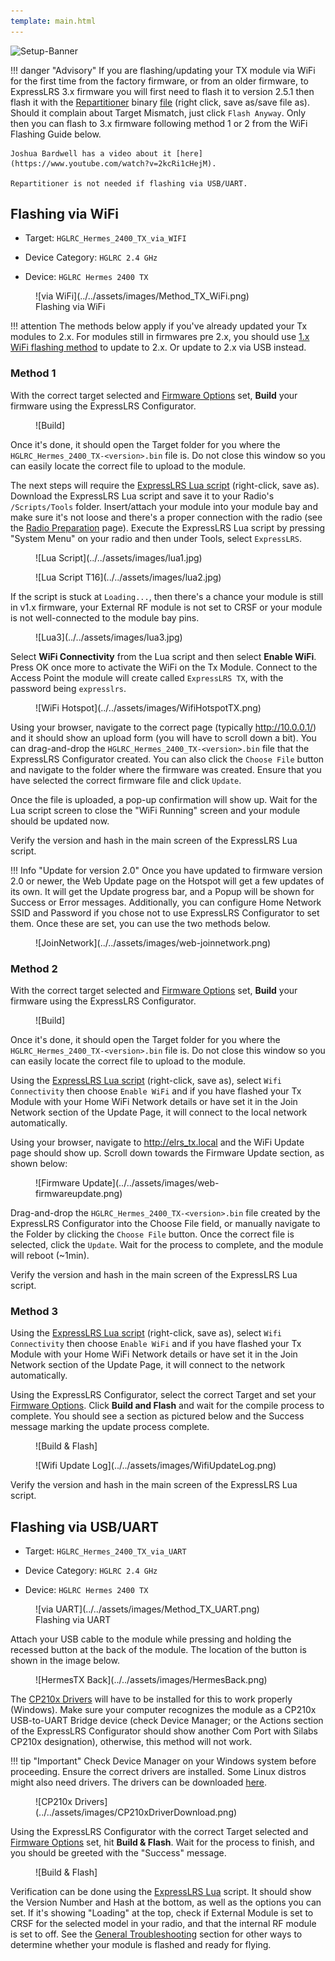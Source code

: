 ```yaml
---
template: main.html
---
```


![Setup-Banner](https://raw.githubusercontent.com/ExpressLRS/ExpressLRS-hardware/master/img/quick-start.png)

!!! danger "Advisory"
    If you are flashing/updating your TX module via WiFi for the first time from the factory firmware, or from an older firmware, to ExpressLRS 3.x firmware you will first need to flash it to version 2.5.1 then flash it with the [Repartitioner](https://github.com/ExpressLRS/repartitioner) binary [file](https://github.com/ExpressLRS/repartitioner/releases/download/1.0/repartitioner.bin) (right click, save as/save file as). Should it complain about Target Mismatch, just click `Flash Anyway`. Only then you can flash to 3.x firmware following method 1 or 2 from the WiFi Flashing Guide below.

    Joshua Bardwell has a video about it [here](https://www.youtube.com/watch?v=2kcRi1cHejM).

    Repartitioner is not needed if flashing via USB/UART.

## Flashing via WiFi

- Target: `HGLRC_Hermes_2400_TX_via_WIFI`

- Device Category: `HGLRC 2.4 GHz`

- Device: `HGLRC Hermes 2400 TX`

<figure markdown>
![via WiFi](../../assets/images/Method_TX_WiFi.png)
<figcaption>Flashing via WiFi</figcaption>
</figure>

!!! attention
    The methods below apply if you've already updated your Tx modules to 2.x. For modules still in firmwares pre 2.x, you should use [1.x WiFi flashing method](https://www.expresslrs.org/1.0/software/updating/wifi-updating/) to update to 2.x. Or update to 2.x via USB instead.

### Method 1

With the correct target selected and [Firmware Options] set, **Build** your firmware using the ExpressLRS Configurator.

<figure markdown>
![Build]
</figure>

Once it's done, it should open the Target folder for you where the `HGLRC_Hermes_2400_TX-<version>.bin` file is. Do not close this window so you can easily locate the correct file to upload to the module.

The next steps will require the [ExpressLRS Lua script] (right-click, save as). Download the ExpressLRS Lua script and save it to your Radio's `/Scripts/Tools` folder. Insert/attach your module into your module bay and make sure it's not loose and there's a proper connection with the radio (see the [Radio Preparation] page). Execute the ExpressLRS Lua script by pressing "System Menu" on your radio and then under Tools, select `ExpressLRS`.

<figure markdown>
![Lua Script](../../assets/images/lua1.jpg)
</figure>

<figure markdown>
![Lua Script T16](../../assets/images/lua2.jpg)
</figure>

If the script is stuck at `Loading...`, then there's a chance your module is still in v1.x firmware, your External RF module is not set to CRSF or your module is not well-connected to the module bay pins.

<figure markdown>
![Lua3](../../assets/images/lua3.jpg)
</figure>

Select **WiFi Connectivity** from the Lua script and then select **Enable WiFi**. Press OK once more to activate the WiFi on the Tx Module. Connect to the Access Point the module will create called `ExpressLRS TX`, with the password being `expresslrs`.

<figure markdown>
![WiFi Hotspot](../../assets/images/WifiHotspotTX.png)
</figure>

Using your browser, navigate to the correct page (typically http://10.0.0.1/) and it should show an upload form (you will have to scroll down a bit). You can drag-and-drop the `HGLRC_Hermes_2400_TX-<version>.bin` file that the ExpressLRS Configurator created. You can also click the `Choose File` button and navigate to the folder where the firmware was created. Ensure that you have selected the correct firmware file and click `Update`.

Once the file is uploaded, a pop-up confirmation will show up. Wait for the Lua script screen to close the "WiFi Running" screen and your module should be updated now.

Verify the version and hash in the main screen of the ExpressLRS Lua script.

!!! Info "Update for version 2.0"
    Once you have updated to firmware version 2.0 or newer, the Web Update page on the Hotspot will get a few updates of its own. It will get the Update progress bar, and a Popup will be shown for Success or Error messages. Additionally, you can configure Home Network SSID and Password if you chose not to use ExpressLRS Configurator to set them. Once these are set, you can use the two methods below.

<figure markdown>
![JoinNetwork](../../assets/images/web-joinnetwork.png)
</figure>

### Method 2

With the correct target selected and [Firmware Options] set, **Build** your firmware using the ExpressLRS Configurator.

<figure markdown>
![Build]
</figure>

Once it's done, it should open the Target folder for you where the `HGLRC_Hermes_2400_TX-<version>.bin` file is. Do not close this window so you can easily locate the correct file to upload to the module.

Using the [ExpressLRS Lua script] (right-click, save as), select `Wifi Connectivity` then choose `Enable WiFi` and if you have flashed your Tx Module with your Home WiFi Network details or have set it in the Join Network section of the Update Page, it will connect to the local network automatically.

Using your browser, navigate to http://elrs_tx.local and the WiFi Update page should show up. Scroll down towards the Firmware Update section, as shown below:

<figure markdown>
![Firmware Update](../../assets/images/web-firmwareupdate.png)
</figure>

Drag-and-drop the `HGLRC_Hermes_2400_TX-<version>.bin` file created by the ExpressLRS Configurator into the Choose File field, or manually navigate to the Folder by clicking the `Choose File` button. Once the correct file is selected, click the `Update`. Wait for the process to complete, and the module will reboot (~1min).

Verify the version and hash in the main screen of the ExpressLRS Lua script.

### Method 3

Using the [ExpressLRS Lua script] (right-click, save as), select `Wifi Connectivity` then choose `Enable WiFi` and if you have flashed your Tx Module with your Home WiFi Network details or have set it in the Join Network section of the Update Page, it will connect to the network automatically.

Using the ExpressLRS Configurator, select the correct Target and set your [Firmware Options]. Click **Build and Flash** and wait for the compile process to complete. You should see a section as pictured below and the Success message marking the update process complete.

<figure markdown>
![Build & Flash]
</figure>

<figure markdown>
![Wifi Update Log](../../assets/images/WifiUpdateLog.png)
</figure>

Verify the version and hash in the main screen of the ExpressLRS Lua script.

## Flashing via USB/UART

- Target: `HGLRC_Hermes_2400_TX_via_UART`

- Device Category: `HGLRC 2.4 GHz`

- Device: `HGLRC Hermes 2400 TX`

<figure markdown>
![via UART](../../assets/images/Method_TX_UART.png)
<figcaption>Flashing via UART</figcaption>
</figure>

Attach your USB cable to the module while pressing and holding the recessed button at the back of the module. The location of the button is shown in the image below.

<figure markdown>
![HermesTX Back](../../assets/images/HermesBack.png)
</figure>

The [CP210x Drivers](https://www.silabs.com/developers/usb-to-uart-bridge-vcp-drivers) will have to be installed for this to work properly (Windows). Make sure your computer recognizes the module as a CP210x USB-to-UART Bridge device (check Device Manager; or the Actions section of the ExpressLRS Configurator should show another Com Port with Silabs CP210x designation), otherwise, this method will not work.

!!! tip "Important"
    Check Device Manager on your Windows system before proceeding. Ensure the correct drivers are installed. Some Linux distros might also need drivers. The drivers can be downloaded [here](https://www.silabs.com/developers/usb-to-uart-bridge-vcp-drivers).

<figure markdown>
![CP210x Drivers](../../assets/images/CP210xDriverDownload.png)
</figure>

Using the ExpressLRS Configurator with the correct Target selected and [Firmware Options] set, hit **Build & Flash**. Wait for the process to finish, and you should be greeted with the "Success" message.

<figure markdown>
![Build & Flash]
</figure>

Verification can be done using the [ExpressLRS Lua] script. It should show the Version Number and Hash at the bottom, as well as the options you can set. If it's showing "Loading" at the top, check if External Module is set to CRSF for the selected model in your radio, and that the internal RF module is set to off. See the [General Troubleshooting] section for other ways to determine whether your module is flashed and ready for flying.

[ExpressLRS Lua script]: https://github.com/ExpressLRS/ExpressLRS/blob/3.x.x-maintenance/src/lua/elrsV3.lua?raw=true
[Build]: ../../assets/images/Build.png
[Build & Flash]: ../../assets/images/BuildFlash.png
[Firmware Options]: ../firmware-options.md
[Radio Preparation]: tx-prep.md
[ExpressLRS Lua]: lua-howto.md
[General Troubleshooting]: ../troubleshooting.md#general-troubleshooting
